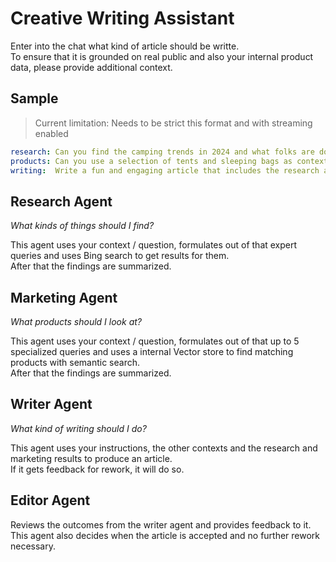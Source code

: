 # Creative Writing Assistant

Enter into the chat what kind of article should be writte.  
To ensure that it is grounded on real public and also your internal product data, please provide additional context.

## Sample

> Current limitation: Needs to be strict this format and with streaming enabled

``` yaml
research: Can you find the camping trends in 2024 and what folks are doing in this winter?  
products: Can you use a selection of tents and sleeping bags as context?  
writing:  Write a fun and engaging article that includes the research and product information. The article should be between 400 and 600 words.
```

## Research Agent

*What kinds of things should I find?*

This agent uses your context / question, formulates out of that expert queries and uses Bing search to get results for them.  
After that the findings are summarized.

## Marketing Agent

*What products should I look at?*

This agent uses your context / question, formulates out of that up to 5 specialized queries and uses a internal Vector store to find matching products with semantic search.  
After that the findings are summarized.

## Writer Agent

*What kind of writing should I do?*

This agent uses your instructions, the other contexts and the research and marketing results to produce an article.  
If it gets feedback for rework, it will do so.

## Editor Agent

Reviews the outcomes from the writer agent and provides feedback to it.  
This agent also decides when the article is accepted and no further rework necessary.
